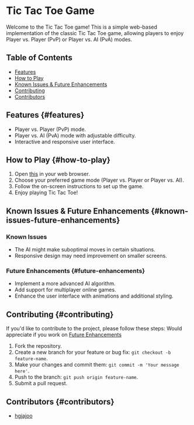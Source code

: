 # Tic Tac Toe Game

Welcome to the Tic Tac Toe game! This is a simple web-based implementation of the classic Tic Tac Toe game, allowing players to enjoy Player vs. Player (PvP) or Player vs. AI (PvA) modes.

## Table of Contents

- [Features](#features)
- [How to Play](#how-to-play)
- [Known Issues & Future Enhancements](#known-issues-future-enhancements)
- [Contributing](#contributing)
- [Contributors](#contributors)

## Features {#features}

- Player vs. Player (PvP) mode.
- Player vs. AI (PvA) mode with adjustable difficulty.
- Interactive and responsive user interface.

## How to Play {#how-to-play}

1. Open [this](your-hosted-project-link) in your web browser.
2. Choose your preferred game mode (Player vs. Player or Player vs. AI).
3. Follow the on-screen instructions to set up the game.
4. Enjoy playing Tic Tac Toe!

## Known Issues & Future Enhancements {#known-issues-future-enhancements}

### Known Issues

- The AI might make suboptimal moves in certain situations.
- Responsive design may need improvement on smaller screens.

### Future Enhancements {#future-enhancements}

- Implement a more advanced AI algorithm. 
- Add support for multiplayer online games.
- Enhance the user interface with animations and additional styling.

## Contributing {#contributing}

If you'd like to contribute to the project, please follow these steps:
Would appreciate if you work on [Future Enhancements](#future-enhancements)

1. Fork the repository.
2. Create a new branch for your feature or bug fix: `git checkout -b feature-name`.
3. Make your changes and commit them: `git commit -m 'Your message here'`.
4. Push to the branch: `git push origin feature-name`.
5. Submit a pull request.

## Contributors {#contributors}

- [hgjajoo]()

